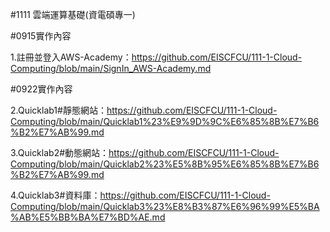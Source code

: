 #1111 雲端運算基礎(資電碩專一)

#0915實作內容

1.註冊並登入AWS-Academy：https://github.com/EISCFCU/111-1-Cloud-Computing/blob/main/SignIn_AWS-Academy.md

#0922實作內容

2.Quicklab1#靜態網站：https://github.com/EISCFCU/111-1-Cloud-Computing/blob/main/Quicklab1%23%E9%9D%9C%E6%85%8B%E7%B6%B2%E7%AB%99.md

3.Quicklab2#動態網站：https://github.com/EISCFCU/111-1-Cloud-Computing/blob/main/Quicklab2%23%E5%8B%95%E6%85%8B%E7%B6%B2%E7%AB%99.md

4.Quicklab3#資料庫：https://github.com/EISCFCU/111-1-Cloud-Computing/blob/main/Quicklab3%23%E8%B3%87%E6%96%99%E5%BA%AB%E5%BB%BA%E7%BD%AE.md
